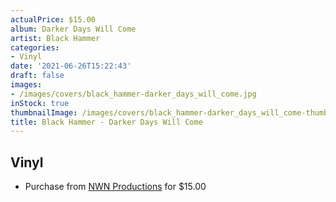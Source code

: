 ```yaml
---
actualPrice: $15.00
album: Darker Days Will Come
artist: Black Hammer
categories:
- Vinyl
date: '2021-06-26T15:22:43'
draft: false
images:
- /images/covers/black_hammer-darker_days_will_come.jpg
inStock: true
thumbnailImage: /images/covers/black_hammer-darker_days_will_come-thumb.jpg
title: Black Hammer - Darker Days Will Come
---
```


## Vinyl
* Purchase from [NWN Productions](http://shop.nwnprod.com/index.php?route=product/product&path=75&product_id=2603&sort=pd.name&order=ASC) for $15.00
